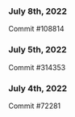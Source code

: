 ### July 8th, 2022

Commit #108814

### July 5th, 2022

Commit #314353


### July 4th, 2022

Commit #72281
